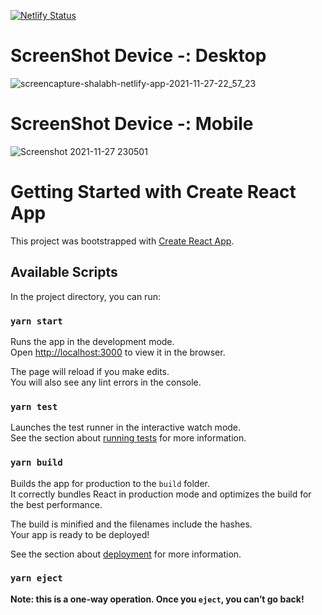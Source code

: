[![Netlify Status](https://api.netlify.com/api/v1/badges/254a3d16-5735-485f-902c-de266afdc514/deploy-status)](https://app.netlify.com/sites/shalabh/deploys)

# ScreenShot Device -: Desktop

![screencapture-shalabh-netlify-app-2021-11-27-22_57_23](https://user-images.githubusercontent.com/60187193/143691116-bc07808d-57c9-40ab-8b05-3c6639d8f9c3.png)

# ScreenShot Device -: Mobile

![Screenshot 2021-11-27 230501](https://user-images.githubusercontent.com/60187193/143691234-f46aedbb-1f47-4ab1-9277-d2f9affeed23.png)


# Getting Started with Create React App

This project was bootstrapped with [Create React App](https://github.com/facebook/create-react-app).

## Available Scripts

In the project directory, you can run:

### `yarn start`

Runs the app in the development mode.\
Open [http://localhost:3000](http://localhost:3000) to view it in the browser.

The page will reload if you make edits.\
You will also see any lint errors in the console.

### `yarn test`

Launches the test runner in the interactive watch mode.\
See the section about [running tests](https://facebook.github.io/create-react-app/docs/running-tests) for more information.

### `yarn build`

Builds the app for production to the `build` folder.\
It correctly bundles React in production mode and optimizes the build for the best performance.

The build is minified and the filenames include the hashes.\
Your app is ready to be deployed!

See the section about [deployment](https://facebook.github.io/create-react-app/docs/deployment) for more information.

### `yarn eject`

**Note: this is a one-way operation. Once you `eject`, you can’t go back!**
